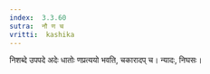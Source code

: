 ```yaml
---
index:  3.3.60
sutra:  नौ ण च
vritti:  kashika 
---
```


निशब्दे उपपदे अदेः धातोः णप्रत्ययो भवति, चकारादप् च। न्यादः, निघसः।

